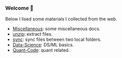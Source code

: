### Welcome 👋

Below I lised some materials I collected from the web.

<!--
**imjliang/imjliang** is a ✨ _special_ ✨ repository because its `README.md` (this file) appears on your GitHub profile.

Here are some ideas to get you started:

- 🔭 I’m currently working on ...
- 🌱 I’m currently learning ...
- 👯 I’m looking to collaborate on ...
- 🤔 I’m looking for help with ...
- 💬 Ask me about ...
- 📫 How to reach me: ...
- 😄 Pronouns: ...
- ⚡ Fun fact: ...
-->

  - [Miscellaneous](https://github.com/jinjin-liang/Miscellaneous): some miscellaneous docs.
  - [unzip](https://github.com/imjliang/unzip/tree/master): extract files.
  - [sync](https://github.com/imjliang/sync): sync files between two local folders.
  - [Data-Science](https://github.com/jinjin-liang/Data-Science): DS/ML basics.
  - [Quant-Code](https://github.com/jinjin-liang/QuantCode): quant related.
